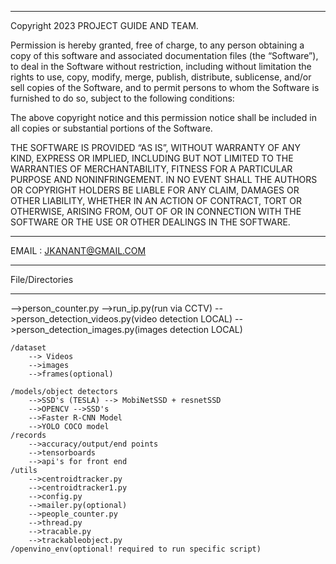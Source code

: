 ************************************************************************************************************
Copyright 2023 PROJECT GUIDE AND TEAM.

Permission is hereby granted, free of charge, to any person obtaining a copy of this software and associated documentation files (the “Software”), to deal in the Software without restriction, including without limitation the rights to use, copy, modify, merge, publish, distribute, sublicense, and/or sell copies of the Software, and to permit persons to whom the Software is furnished to do so, subject to the following conditions:

The above copyright notice and this permission notice shall be included in all copies or substantial portions of the Software.

THE SOFTWARE IS PROVIDED “AS IS”, WITHOUT WARRANTY OF ANY KIND, EXPRESS OR IMPLIED, INCLUDING BUT NOT LIMITED TO THE WARRANTIES OF MERCHANTABILITY, FITNESS FOR A PARTICULAR PURPOSE AND NONINFRINGEMENT. IN NO EVENT SHALL THE AUTHORS OR COPYRIGHT HOLDERS BE LIABLE FOR ANY CLAIM, DAMAGES OR OTHER LIABILITY, WHETHER IN AN ACTION OF CONTRACT, TORT OR OTHERWISE, ARISING FROM, OUT OF OR IN CONNECTION WITH THE SOFTWARE OR THE USE OR OTHER DEALINGS IN THE SOFTWARE.
*************************************************************************************************************
 EMAIL  : JKANANT@GMAIL.COM
*************************************************************************************************************
File/Directories 
*************************************************************************************************************
-->person_counter.py
-->run_ip.py(run via CCTV)
-->person_detection_videos.py(video detection LOCAL)
-->person_detection_images.py(images detection LOCAL)

	/dataset 
		--> Videos 
		-->images
		-->frames(optional)

	/models/object detectors
		-->SSD's (TESLA) --> MobiNetSSD + resnetSSD
		-->OPENCV -->SSD's
		-->Faster R-CNN Model
		-->YOLO COCO model
	/records
		-->accuracy/output/end points
		-->tensorboards
		-->api's for front end
	/utils
		-->centroidtracker.py
		-->centroidtracker1.py
		-->config.py
		-->mailer.py(optional)
		-->people_counter.py
		-->thread.py
		-->tracable.py
		-->trackableobject.py
	/openvino_env(optional! required to run specific script)
	


